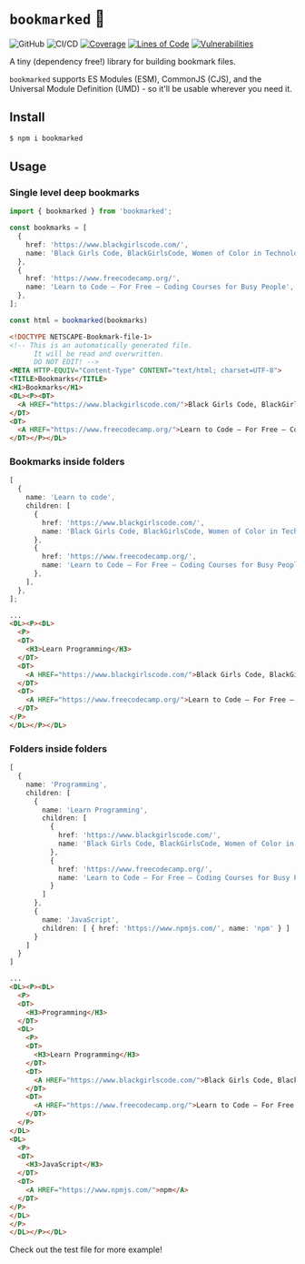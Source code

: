 # `bookmarked` 🔖
![GitHub](https://img.shields.io/github/license/pxlprfct/bookmarked) ![CI/CD](https://github.com/pxlprfct/bookmarked/workflows/CI/CD/badge.svg?branch=main)
[![Coverage](https://sonarcloud.io/api/project_badges/measure?project=bookmarked&metric=coverage)](https://sonarcloud.io/dashboard?id=bookmarked)
[![Lines of Code](https://sonarcloud.io/api/project_badges/measure?project=bookmarked&metric=ncloc)](https://sonarcloud.io/dashboard?id=bookmarked)
[![Vulnerabilities](https://sonarcloud.io/api/project_badges/measure?project=bookmarked&metric=vulnerabilities)](https://sonarcloud.io/dashboard?id=bookmarked)

A tiny (dependency free!) library for building bookmark files.

`bookmarked` supports ES Modules (ESM), CommonJS (CJS), and the Universal Module Definition (UMD) - so  it'll be usable wherever you need it.

## Install
```sh
$ npm i bookmarked
```

## Usage
### Single level deep bookmarks
```ts
import { bookmarked } from 'bookmarked';

const bookmarks = [
  {
    href: 'https://www.blackgirlscode.com/',
    name: 'Black Girls Code, BlackGirlsCode, Women of Color in Technology',
  },
  {
    href: 'https://www.freecodecamp.org/',
    name: 'Learn to Code — For Free — Coding Courses for Busy People',
  },
];

const html = bookmarked(bookmarks)
```

```html
<!DOCTYPE NETSCAPE-Bookmark-file-1>
<!-- This is an automatically generated file.
      It will be read and overwritten.
      DO NOT EDIT! -->
<META HTTP-EQUIV="Content-Type" CONTENT="text/html; charset=UTF-8">
<TITLE>Bookmarks</TITLE>
<H1>Bookmarks</H1>
<DL><P><DT>
  <A HREF="https://www.blackgirlscode.com/">Black Girls Code, BlackGirlsCode, Women of Color in Technology</A>
</DT>
<DT>
  <A HREF="https://www.freecodecamp.org/">Learn to Code — For Free — Coding Courses for Busy People</A>
</DT></P></DL>
```

### Bookmarks inside folders
```ts
[
  {
    name: 'Learn to code',
    children: [
      {
        href: 'https://www.blackgirlscode.com/',
        name: 'Black Girls Code, BlackGirlsCode, Women of Color in Technology',
      },
      {
        href: 'https://www.freecodecamp.org/',
        name: 'Learn to Code — For Free — Coding Courses for Busy People',
      },
    ],
  },
];
```

```html
...
<DL><P><DL>
  <P>
  <DT>
    <H3>Learn Programming</H3>
  </DT>
  <DT>
    <A HREF="https://www.blackgirlscode.com/">Black Girls Code, BlackGirlsCode, Women of Color in Technology</A>
  </DT>
  <DT>
    <A HREF="https://www.freecodecamp.org/">Learn to Code — For Free — Coding Courses for Busy People</A>
  </DT>
</P>
</DL></P></DL>
```

### Folders inside folders
```ts
[
  {
    name: 'Programming',
    children: [
      {
        name: 'Learn Programming',
        children: [
          {
            href: 'https://www.blackgirlscode.com/',
            name: 'Black Girls Code, BlackGirlsCode, Women of Color in Technology'
          },
          {
            href: 'https://www.freecodecamp.org/',
            name: 'Learn to Code — For Free — Coding Courses for Busy People'
          }
        ]
      },
      {
        name: 'JavaScript',
        children: [ { href: 'https://www.npmjs.com/', name: 'npm' } ]
      }
    ]
  }
]
```

```html
...
<DL><P><DL>
  <P>
  <DT>
    <H3>Programming</H3>
  </DT>
  <DL>
    <P>
    <DT>
      <H3>Learn Programming</H3>
    </DT>
    <DT>
      <A HREF="https://www.blackgirlscode.com/">Black Girls Code, BlackGirlsCode, Women of Color in Technology</A>
    </DT>
    <DT>
      <A HREF="https://www.freecodecamp.org/">Learn to Code — For Free — Coding Courses for Busy People</A>
    </DT>
  </P>
</DL>
<DL>
  <P>
  <DT>
    <H3>JavaScript</H3>
  </DT>
  <DT>
    <A HREF="https://www.npmjs.com/">npm</A>
  </DT>
</P>
</DL>
</P>
</DL></P></DL>
```

Check out the test file for more example!
